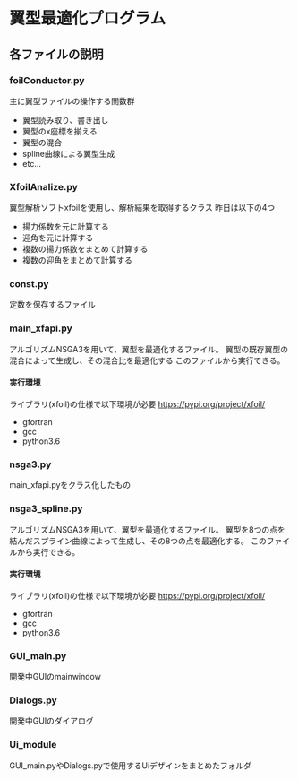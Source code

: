 # 翼型最適化プログラム
## 各ファイルの説明

### foilConductor.py
主に翼型ファイルの操作する関数群
- 翼型読み取り、書き出し
- 翼型のx座標を揃える
- 翼型の混合
- spline曲線による翼型生成
- etc...

### XfoilAnalize.py
翼型解析ソフトxfoilを使用し、解析結果を取得するクラス
昨日は以下の4つ
- 揚力係数を元に計算する
- 迎角を元に計算する
- 複数の揚力係数をまとめて計算する
- 複数の迎角をまとめて計算する

### const.py
定数を保存するファイル

### main_xfapi.py
アルゴリズムNSGA3を用いて、翼型を最適化するファイル。
翼型の既存翼型の混合によって生成し、その混合比を最適化する
このファイルから実行できる。

#### 実行環境
ライブラリ(xfoil)の仕様で以下環境が必要
https://pypi.org/project/xfoil/
- gfortran
- gcc
- python3.6


### nsga3.py
main_xfapi.pyをクラス化したもの

### nsga3_spline.py
アルゴリズムNSGA3を用いて、翼型を最適化するファイル。
翼型を8つの点を結んだスプライン曲線によって生成し、その8つの点を最適化する。
このファイルから実行できる。

#### 実行環境
ライブラリ(xfoil)の仕様で以下環境が必要
https://pypi.org/project/xfoil/
- gfortran
- gcc
- python3.6

### GUI_main.py
開発中GUIのmainwindow

### Dialogs.py
開発中GUIのダイアログ

### Ui_module
GUI_main.pyやDialogs.pyで使用するUiデザインをまとめたフォルダ
